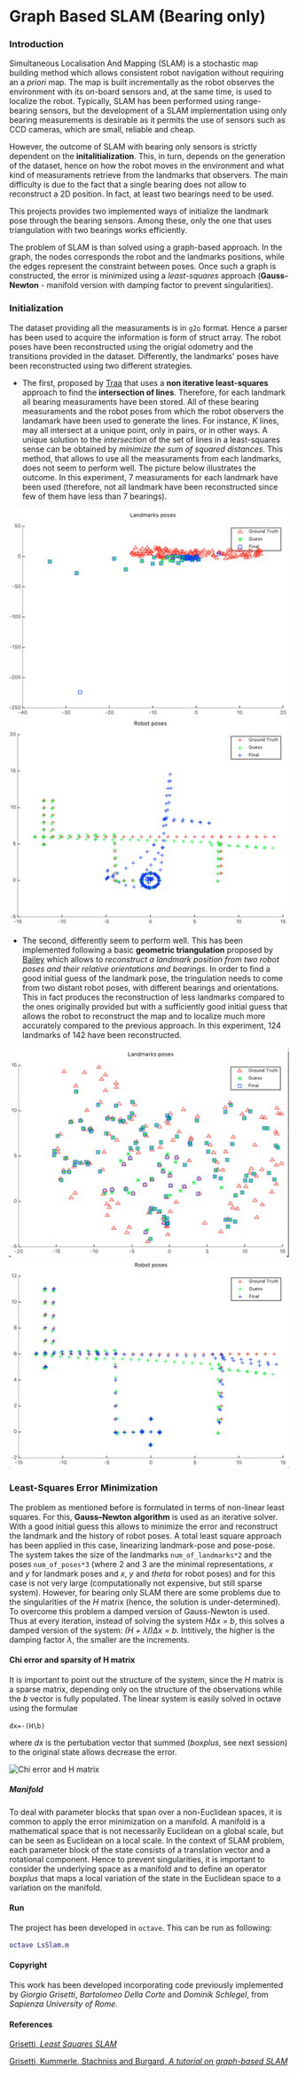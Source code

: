 # Graph Based SLAM (Bearing only)

### Introduction

Simultaneous Localisation And Mapping (SLAM) is a stochastic map building method which allows consistent robot navigation without requiring an a *priori* map. The map is built incrementally as the robot observes the environment with its on-board sensors and, at the same time, is used to localize the robot. Typically, SLAM has been performed using range-bearing sensors, but the development of a SLAM implementation using only bearing measurements is desirable as it permits the use of sensors such as CCD cameras, which are small, reliable and cheap.

However, the outcome of SLAM with bearing only sensors is strictly dependent on the **initalitialization**. This, in turn, depends on the generation of the dataset, hence on how the robot moves in the environment and what kind of measuraments retrieve from the landmarks that observers. The main difficulty is due to the fact that a single bearing does not allow to reconstruct a 2D position. In fact, at least two bearings need to be used.

This projects provides two implemented ways of initialize the landmark pose through the bearing sensors. Among these, only the one that uses triangulation with two bearings works efficiently. 

The problem of SLAM is than solved using a graph-based approach. In the graph, the nodes corresponds the robot and the landmarks positions, while the edges represent the constraint between poses. Once such a graph is constructed, the error is minimized using a *least-squares* approach (**Gauss-Newton** - manifold version with damping factor to prevent singularities).

### Initialization

The dataset providing all the measuraments is in ```g2o``` format. Hence a parser has been used to acquire the information is form of struct array. The robot poses have been reconstructed using the origial odometry and the transitions provided in the dataset. Differently, the landmarks' poses have been reconstructed using two different strategies.

- The first, proposed by [Traa](http://cal.cs.illinois.edu/~johannes/research/LS_line_intersect.pdf) that uses a **non iterative least-squares** approach to find the **intersection of lines**. Therefore, for each landmark all bearing measuraments have been stored. All of these bearing measuraments and the robot poses from which the robot observers the landamark have been used to generate the lines. For instance, *K* lines, may all intersect at a unique point, only in pairs, or in other ways. A unique solution to the *intersection* of the set of lines in a least-squares sense can be obtained by *minimize the sum of squared distances*. This method, that allows to use all the measuraments from each landmarks, does not seem to perform well. The picture below illustrates the outcome. In this experiment, 7 measuraments for each landmark have been used (therefore, not all landmark have been reconstructed since few of them have less than 7 bearings).

![Landmark_Map - Initial Guess Line Intersection](images/int_land.png)
![Trajectory_Map - Initial Guess Line Intersection](images/int_tra.png)

- The second, differently seem to perform well. This has been implemented following a basic **geometric triangulation** proposed by [Bailey](http://www-personal.acfr.usyd.edu.au/tbailey/papers/icra03.pdf) which allows to *reconstruct a landmark position from two robot poses and their relative orientations and bearings*. In order to find a good initial guess of the landmark pose, the tringulation needs to come from two distant robot poses, with different bearings and orientations. This in fact produces the reconstruction of less landmarks compared to the ones originally provided but with a sufficiently good initial guess that allows the robot to reconstruct the map and to localize much more accurately compared to the previous approach. In this experiment, 124 landmarks of 142 have been reconstructed. 

![Landmark_Map - Initial Guess Triangulation](images/tri_map.png)
![Trajectory_Map - Initial Guess Line Triangulation](images/tri_tra.png)

### Least-Squares Error Minimization

The problem as mentioned before is formulated in terms of non-linear least squares. For this, **Gauss–Newton algorithm** is used as an iterative solver. With a good initial guess this allows to minimize the error and reconstruct the landmark and the history of robot poses. A total least square approach has been applied in this case, linearizing landmark-pose and pose-pose. The system takes the size of the landmarks ```num_of_landmarks*2``` and the poses ```num_of_poses*3``` (where 2 and 3 are the minimal representations, *x* and *y* for landmark poses and *x*, *y* and *theta* for robot poses) and for this case is not very large (computationally not expensive, but still sparse system). However, for bearing only SLAM there are some problems due to the singularities of the *H* matrix (hence, the solution is under-determined). To overcome this problem a damped version of Gauss-Newton is used. Thus at every iteration, instead of solving the system *H∆x = b*, this solves a damped version of the system:
*(H + λI)∆x = b*. Intitively, the higher is the damping factor *λ*, the smaller are the increments.

#### Chi error and sparsity of H matrix

It is important to point out the structure of the system, since the *H* matrix is a sparse matrix, depending only on the structure of the observations while the *b* vector is fully populated. The linear system is easily solved in octave using the formulae

```dx=-(H\b)```

where *dx* is the pertubation vector that summed (*boxplus*, see next session) to the original state allows decrease the error.

![Chi error and H matrix](images/pic.jpg)


##### Manifold

To deal with parameter blocks that span over a non-Euclidean spaces, it is common to apply the error minimization on a manifold. A manifold is a mathematical space that is not necessarily Euclidean on a global scale, but can be seen as Euclidean on a local scale. In the context of SLAM problem, each parameter block of the state consists of a translation vector and a rotational component. Hence to prevent singularities, it is important to consider the underlying space as a manifold and to define an operator *boxplus* that maps a local variation of the state in the Euclidean space to a variation on the manifold.


#### Run

The project has been developed in ```octave```. This can be run as following:

```matlab
octave LsSlam.m
```

#### Copyright

This work has been developed incorporating code previously implemented by *Giorgio Grisetti*, *Bartolomeo Della Corte* and *Dominik Schlegel*, from *Sapienza University of Rome*.

#### References

[Grisetti, *Least Squares SLAM*](http://www.dis.uniroma1.it/~grisetti/teaching/lectures-ls-slam-master_2015_16/web/reading_material/grisetti12stest.pdf)

[Grisetti, Kummerle, Stachniss and Burgard, *A tutorial on graph-based SLAM*](http://www2.informatik.uni-freiburg.de/~stachnis/pdf/grisetti10titsmag.pdf)

